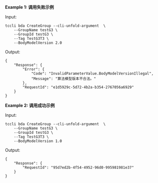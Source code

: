 **Example 1: 调用失败示例**



Input: 

```
tccli bda CreateGroup --cli-unfold-argument  \
    --GroupName testG3 \
    --GroupId testG3 \
    --Tag TestG3T3 \
    --BodyModelVersion 2.0
```

Output: 
```
{
    "Response": {
        "Error": {
            "Code": "InvalidParameterValue.BodyModelVersionIllegal",
            "Message": "算法模型版本不合法。"
        },
        "RequestId": "e1d5929c-5d72-4b2a-b354-2767056a6929"
    }
}
```

**Example 2: 调用成功示例**



Input: 

```
tccli bda CreateGroup --cli-unfold-argument  \
    --GroupName testG3 \
    --GroupId testG3 \
    --Tag TestG3T3 \
    --BodyModelVersion 1.0
```

Output: 
```
{
    "Response": {
        "RequestId": "95d7ed2b-4f54-4952-96d0-995981981e37"
    }
}
```

